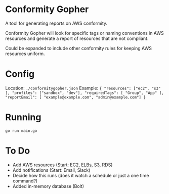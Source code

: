 # Conformity Gopher

A tool for generating reports on AWS conformity.

Conformity Gopher will look for specific tags or naming conventions in AWS resources and generate a report of resources that are not compliant.

Could be expanded to include other conformity rules for keeping AWS resources uniform. 

# Config

Location: `./conformitygopher.json`
Example:
    ```{
        "resources": ["ec2", "s3" ],
        "profiles": ["sandbox", "dev"],
        "requiredTags": [ "Group", "App" ],
        "reportEmail": [ "example@example.com", "admin@example.com"]
       }```

# Running

`go run main.go`

# To Do
- Add AWS resources (Start: EC2, ELBs, S3, RDS)
- Add notifications (Start: Email, Slack)
- Decide how this runs (does it watch a schedule or just a one time command?)
- Added in-memory database (Bolt)



